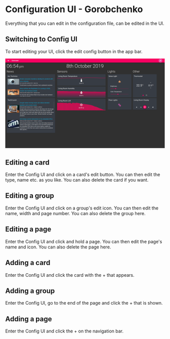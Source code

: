 # Configuration UI - Gorobchenko 

Everything that you can edit in the configuration file, can be edited in the UI.

## Switching to Config UI

To start editing your UI, click the edit config button in the app bar.

![Config UI Screenshot][screen-config-ui]

## Editing a card

Enter the Config UI and click on a card's edit button. You can then edit the
type, name etc. as you like. You can also delete the card if you want.

## Editing a group

Enter the Config UI and click on a group's edit icon. You can then edit the name,
width and page number. You can also delete the group here.

## Editing a page

Enter the Config UI and click and hold a page. You can then edit the page's
name and icon. You can also delete the page here.

## Adding a card

Enter the Config UI and click the card with the + that appears.

## Adding a group

Enter the Config UI, go to the end of the page and click the + that is shown.

## Adding a page

Enter the Config UI and click the + on the navigation bar.

[screen-config-ui]: https://raw.githubusercontent.com/timmo001/home-panel/master/documentation/resources/screen-config-ui.gif
